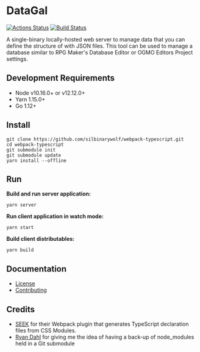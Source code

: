 # DataGal

[![Actions Status](https://github.com/silbinarywolf/webpack-typescript/workflows/Node%20CI/badge.svg)](https://github.com/silbinarywolf/webpack-typescript/actions)
[![Build Status](https://travis-ci.org/silbinarywolf/webpack-typescript.svg?branch=master)](https://travis-ci.org/silbinarywolf/webpack-typescript)

A single-binary locally-hosted web server to manage data that you can define the structure of with JSON files. This tool can be used to manage a database similar to RPG Maker's Database Editor or OGMO Editors Project settings.

## Development Requirements

* Node v10.16.0+ or v12.12.0+
* Yarn 1.15.0+
* Go 1.12+

## Install

```
git clone https://github.com/silbinarywolf/webpack-typescript.git
cd webpack-typescript
git submodule init
git submodule update
yarn install --offline
```

## Run

**Build and run server application:**
```
yarn server
```

**Run client application in watch mode:**
```
yarn start
```

**Build client distributables:**
```
yarn build
```

## Documentation

* [License](LICENSE.md)
* [Contributing](CONTRIBUTING.md)

## Credits

* [SEEK](https://github.com/seek-oss/css-modules-typescript-loader) for their Webpack plugin that generates TypeScript declaration files from CSS Modules.
* [Ryan Dahl](https://github.com/denoland/deno) for giving me the idea of having a back-up of node_modules held in a Git submodule
